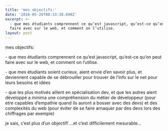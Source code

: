 ```yaml
---
title: 'mes objectifs:'
date: '2016-05-26T08:33:38.696Z'
excerpt: >-
  - que mes étudiants comprennent ce qu’est javascript, qu’est-ce qu’on peut
  faire avec sur le web, et comment on l’utilise.
layout: post
---
```

mes objectifs:

\- que mes étudiants comprennent ce qu’est javascript, qu’est-ce qu’on peut faire avec sur le web, et comment on l’utilise.

\- que mes étudiants soient curieux, aient envie d’en savoir plus, et deviennent capable de se débrouiller pour trouver de l’info sur le net pour leurs besoins et idées

\- que les plus motivés aillent en spécialisation dev, et que les autres aient développé a minima une compréhension du métier de développeur (pour etre capables d’empathie quand ils auront a bosser avec des devs) et des complexités du web (pour éviter de se faire arnaquer par des devs lors des chiffrages par exemple)

je sais, c’est plus d’un objectif! …et c’est difficilement mesurable…
